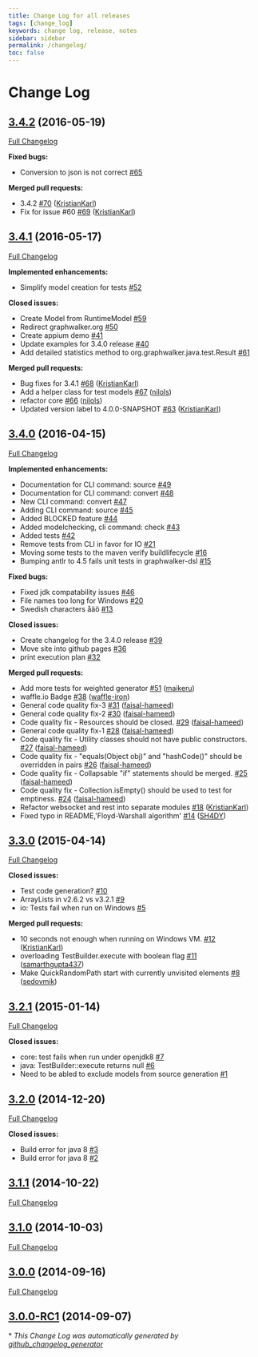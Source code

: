 ```yaml
---
title: Change Log for all releases
tags: [change_log]
keywords: change log, release, notes
sidebar: sidebar
permalink: /changelog/
toc: false
---
```


# Change Log

## [3.4.2](https://github.com/graphwalker/graphwalker-project/tree/3.4.2) (2016-05-19)

[Full Changelog](https://github.com/graphwalker/graphwalker-project/compare/5fa5c7b28019f377e0cf7fbf3c913961c3c93ee4...56bbe6ffa80efa11140fcac5a844df95dad03118)

**Fixed bugs:**

- Conversion to json is not correct [\#65](https://github.com/GraphWalker/graphwalker-project/issues/65)

**Merged pull requests:**

- 3.4.2 [\#70](https://github.com/GraphWalker/graphwalker-project/pull/70) ([KristianKarl](https://github.com/KristianKarl))
- Fix for issue \#60 [\#69](https://github.com/GraphWalker/graphwalker-project/pull/69) ([KristianKarl](https://github.com/KristianKarl))

## [3.4.1](https://github.com/graphwalker/graphwalker-project/tree/3.4.1) (2016-05-17)
[Full Changelog](https://github.com/graphwalker/graphwalker-project/compare/3.4.0...3.4.1)

**Implemented enhancements:**

- Simplify model creation for tests [\#52](https://github.com/GraphWalker/graphwalker-project/issues/52)

**Closed issues:**

- Create Model from RuntimeModel [\#59](https://github.com/GraphWalker/graphwalker-project/issues/59)
- Redirect graphwalker.org [\#50](https://github.com/GraphWalker/graphwalker-project/issues/50)
- Create appium demo [\#41](https://github.com/GraphWalker/graphwalker-project/issues/41)
- Update examples for 3.4.0 release [\#40](https://github.com/GraphWalker/graphwalker-project/issues/40)
- Add detailed statistics method to org.graphwalker.java.test.Result [\#61](https://github.com/GraphWalker/graphwalker-project/issues/61)

**Merged pull requests:**

- Bug fixes for 3.4.1 [\#68](https://github.com/GraphWalker/graphwalker-project/pull/68) ([KristianKarl](https://github.com/KristianKarl))
- Add a helper class for test models [\#67](https://github.com/GraphWalker/graphwalker-project/pull/67) ([nilols](https://github.com/nilols))
- refactor core [\#66](https://github.com/GraphWalker/graphwalker-project/pull/66) ([nilols](https://github.com/nilols))
- Updated version label to 4.0.0-SNAPSHOT [\#63](https://github.com/GraphWalker/graphwalker-project/pull/63) ([KristianKarl](https://github.com/KristianKarl))

## [3.4.0](https://github.com/graphwalker/graphwalker-project/tree/3.4.0) (2016-04-15)
[Full Changelog](https://github.com/graphwalker/graphwalker-project/compare/3.3.0...3.4.0)

**Implemented enhancements:**

- Documentation for CLI command: source [\#49](https://github.com/GraphWalker/graphwalker-project/issues/49)
- Documentation for CLI command: convert [\#48](https://github.com/GraphWalker/graphwalker-project/issues/48)
- New CLI command: convert [\#47](https://github.com/GraphWalker/graphwalker-project/issues/47)
- Adding CLI command: source [\#45](https://github.com/GraphWalker/graphwalker-project/issues/45)
- Added BLOCKED feature [\#44](https://github.com/GraphWalker/graphwalker-project/issues/44)
- Added modelchecking, cli command: check [\#43](https://github.com/GraphWalker/graphwalker-project/issues/43)
- Added tests [\#42](https://github.com/GraphWalker/graphwalker-project/issues/42)
- Remove tests from CLI in favor for IO [\#21](https://github.com/GraphWalker/graphwalker-project/issues/21)
- Moving some tests to the maven verify buildlifecycle  [\#16](https://github.com/GraphWalker/graphwalker-project/issues/16)
- Bumping antlr to 4.5 fails unit tests in graphwalker-dsl [\#15](https://github.com/GraphWalker/graphwalker-project/issues/15)

**Fixed bugs:**

- Fixed  jdk compatability issues [\#46](https://github.com/GraphWalker/graphwalker-project/issues/46)
- File names too long for Windows [\#20](https://github.com/GraphWalker/graphwalker-project/issues/20)
- Swedish characters åäö [\#13](https://github.com/GraphWalker/graphwalker-project/issues/13)

**Closed issues:**

- Create changelog for the 3.4.0 release [\#39](https://github.com/GraphWalker/graphwalker-project/issues/39)
- Move site into github pages [\#36](https://github.com/GraphWalker/graphwalker-project/issues/36)
- print execution plan [\#32](https://github.com/GraphWalker/graphwalker-project/issues/32)

**Merged pull requests:**

- Add more tests for weighted generator [\#51](https://github.com/GraphWalker/graphwalker-project/pull/51) ([maikeru](https://github.com/maikeru))
- waffle.io Badge [\#38](https://github.com/GraphWalker/graphwalker-project/pull/38) ([waffle-iron](https://github.com/waffle-iron))
- General code quality fix-3 [\#31](https://github.com/GraphWalker/graphwalker-project/pull/31) ([faisal-hameed](https://github.com/faisal-hameed))
- General code quality fix-2 [\#30](https://github.com/GraphWalker/graphwalker-project/pull/30) ([faisal-hameed](https://github.com/faisal-hameed))
- Code quality fix - Resources should be closed. [\#29](https://github.com/GraphWalker/graphwalker-project/pull/29) ([faisal-hameed](https://github.com/faisal-hameed))
- General code quality fix-1 [\#28](https://github.com/GraphWalker/graphwalker-project/pull/28) ([faisal-hameed](https://github.com/faisal-hameed))
- Code quality fix - Utility classes should not have public constructors. [\#27](https://github.com/GraphWalker/graphwalker-project/pull/27) ([faisal-hameed](https://github.com/faisal-hameed))
- Code quality fix - "equals\(Object obj\)" and "hashCode\(\)" should be overridden in pairs [\#26](https://github.com/GraphWalker/graphwalker-project/pull/26) ([faisal-hameed](https://github.com/faisal-hameed))
- Code quality fix - Collapsable "if" statements should be merged.  [\#25](https://github.com/GraphWalker/graphwalker-project/pull/25) ([faisal-hameed](https://github.com/faisal-hameed))
- Code quality fix - Collection.isEmpty\(\) should be used to test for emptiness. [\#24](https://github.com/GraphWalker/graphwalker-project/pull/24) ([faisal-hameed](https://github.com/faisal-hameed))
- Refactor websocket and rest into separate  modules [\#18](https://github.com/GraphWalker/graphwalker-project/pull/18) ([KristianKarl](https://github.com/KristianKarl))
- Fixed typo in README,'Floyd-Warshall algorithm' [\#14](https://github.com/GraphWalker/graphwalker-project/pull/14) ([SH4DY](https://github.com/SH4DY))

## [3.3.0](https://github.com/graphwalker/graphwalker-project/tree/3.3.0) (2015-04-14)
[Full Changelog](https://github.com/graphwalker/graphwalker-project/compare/3.2.1...3.3.0)

**Closed issues:**

- Test code generation? [\#10](https://github.com/GraphWalker/graphwalker-project/issues/10)
- ArrayLists in v2.6.2 vs v3.2.1 [\#9](https://github.com/GraphWalker/graphwalker-project/issues/9)
- io: Tests fail when run on Windows [\#5](https://github.com/GraphWalker/graphwalker-project/issues/5)

**Merged pull requests:**

- 10 seconds not enough when running on Windows VM. [\#12](https://github.com/GraphWalker/graphwalker-project/pull/12) ([KristianKarl](https://github.com/KristianKarl))
- overloading TestBuilder.execute with boolean flag [\#11](https://github.com/GraphWalker/graphwalker-project/pull/11) ([samarthgupta437](https://github.com/samarthgupta437))
- Make QuickRandomPath start with currently unvisited elements [\#8](https://github.com/GraphWalker/graphwalker-project/pull/8) ([sedovmik](https://github.com/sedovmik))

## [3.2.1](https://github.com/graphwalker/graphwalker-project/tree/3.2.1) (2015-01-14)
[Full Changelog](https://github.com/graphwalker/graphwalker-project/compare/3.2.0...3.2.1)

**Closed issues:**

- core: test fails when run under openjdk8 [\#7](https://github.com/GraphWalker/graphwalker-project/issues/7)
- java: TestBuilder::execute returns null [\#6](https://github.com/GraphWalker/graphwalker-project/issues/6)
- Need to be abled to exclude models from source generation [\#1](https://github.com/GraphWalker/graphwalker-project/issues/1)

## [3.2.0](https://github.com/graphwalker/graphwalker-project/tree/3.2.0) (2014-12-20)
[Full Changelog](https://github.com/graphwalker/graphwalker-project/compare/3.1.1...3.2.0)

**Closed issues:**

- Build error for java 8 [\#3](https://github.com/GraphWalker/graphwalker-project/issues/3)
- Build error for java 8 [\#2](https://github.com/GraphWalker/graphwalker-project/issues/2)

## [3.1.1](https://github.com/graphwalker/graphwalker-project/tree/3.1.1) (2014-10-22)
[Full Changelog](https://github.com/graphwalker/graphwalker-project/compare/3.1.0...3.1.1)

## [3.1.0](https://github.com/graphwalker/graphwalker-project/tree/3.1.0) (2014-10-03)
[Full Changelog](https://github.com/graphwalker/graphwalker-project/compare/3.0.0...3.1.0)

## [3.0.0](https://github.com/graphwalker/graphwalker-project/tree/3.0.0) (2014-09-16)
[Full Changelog](https://github.com/graphwalker/graphwalker-project/compare/3.0.0-RC1...3.0.0)

## [3.0.0-RC1](https://github.com/graphwalker/graphwalker-project/tree/3.0.0-RC1) (2014-09-07)


\* *This Change Log was automatically generated by [github_changelog_generator](https://github.com/skywinder/Github-Changelog-Generator)*

